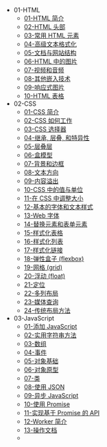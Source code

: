 * 01-HTML
  * [01-HTML 简介](01-HTML/01-HTML%20简介.md)
  * [02-HTML 头部](01-HTML/02-HTML%20头部.md)
  * [03-常用 HTML 元素](01-HTML/03-常用%20HTML%20元素.md)
  * [04-高级文本格式化](01-HTML/04-高级文本格式化.md)
  * [05-文档与网站结构](01-HTML/05-文档与网站结构.md)
  * [06-HTML 中的图片](01-HTML/06-HTML%20中的图片.md)
  * [07-视频和音频](01-HTML/07-视频和音频.md)
  * [08-其他嵌入技术](01-HTML/08-其他嵌入技术.md)
  * [09-响应式图片](01-HTML/09-响应式图片.md)
  * [10-HTML 表格](01-HTML/10-HTML%20表格.md)
* 02-CSS
  * [01-CSS 简介](02-CSS/01-CSS%20简介.md)
  * [02-CSS 如何工作](02-CSS/02-CSS%20如何工作.md)
  * [03-CSS 选择器](02-CSS/03-CSS%20选择器.md)
  * [04-继承, 层叠, 和特异性](02-CSS/04-继承,%20层叠,%20和特异性.md)
  * [05-层叠层](02-CSS/05-层叠层.md)
  * [06-盒模型](02-CSS/06-盒模型.md)
  * [07-背景和边框](02-CSS/07-背景和边框.md)
  * [08-文本方向](02-CSS/08-文本方向.md)
  * [09-内容溢出](02-CSS/09-内容溢出.md)
  * [10-CSS 中的值与单位](02-CSS/10-CSS%20中的值与单位.md)
  * [11-在 CSS 中调整大小](02-CSS/11-在%20CSS%20中调整大小.md)
  * [12-基本的字体和文本样式](02-CSS/12-基本的字体和文本样式.md)
  * [13-Web 字体](02-CSS/13-Web%20字体.md)
  * [14-替换元素和表单元素](02-CSS/14-替换元素和表单元素.md)
  * [15-样式化表格](02-CSS/15-样式化表格.md)
  * [16-样式化列表](02-CSS/16-样式化列表.md)
  * [17-样式化链接](02-CSS/17-样式化链接.md)
  * [18-弹性盒子 (flexbox)](02-CSS/18-弹性盒子%20(flexbox).md)
  * [19-网格 (grid)](02-CSS/19-网格%20(grid).md)
  * [20-浮动 (float)](02-CSS/20-浮动%20(float).md)
  * [21-定位](02-CSS/21-定位.md)
  * [22-多列布局](02-CSS/22-多列布局.md)
  * [23-媒体查询](02-CSS/23-媒体查询.md)
  * [24-传统布局方法](02-CSS/24-传统布局方法.md)
* 03-JavaScript
  * [01-添加 JavaScript](03-JavaScript/01-添加%20JavaScript.md)
  * [02-实用字符串方法](03-JavaScript/02-实用字符串方法.md)
  * [03-数组](03-JavaScript/03-数组.md)
  * [04-事件](03-JavaScript/04-事件.md)
  * [05-对象基础](03-JavaScript/05-对象基础.md)
  * [06-对象原型](03-JavaScript/06-对象原型.md)
  * [07-类](03-JavaScript/07-类.md)
  * [08-使用 JSON](03-JavaScript/08-使用%20JSON.md)
  * [09-异步 JavaScript](03-JavaScript/09-异步%20JavaScript.md)
  * [10-使用 Promise](03-JavaScript/10-使用%20Promise.md)
  * [11-实现基于 Promise 的 API](03-JavaScript/11-实现基于%20Promise%20的%20API.md)
  * [12-Worker 简介](03-JavaScript/12-Worker%20简介.md)
  * [13-操作文档](03-JavaScript/13-操作文档.md)
  * 